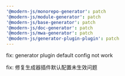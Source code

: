 ```yaml
---
'@modern-js/monorepo-generator': patch
'@modern-js/module-generator': patch
'@modern-js/base-generator': patch
'@modern-js/doc-generator': patch
'@modern-js/mwa-generator': patch
'@modern-js/generator-plugin-plugin': patch
---
```


fix: generator plugin default config not work

fix: 修复生成器插件默认配置未生效问题
